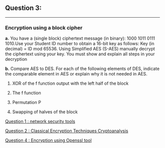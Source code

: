 ## Question 3: 
--------------------

### Encryption using a block cipher 

**a.** You have a (single block) ciphertext message (in binary): 1000 1011 0111 1010.Use your Student ID number to obtain a 16-bit key as follows: Key (in decimal) = ID mod 65536. Using Simplified AES (S-AES) manually decrypt the ciphertext using your key. You must show and explain all steps in your decryption

**b.**	Compare AES to DES. For each of the following elements of DES, indicate the comparable element in AES or explain why it is not needed in AES.

   1. XOR of the f function output with the left half of the block
   
   2. The f function

   3. Permutation P

   4. Swapping of halves of the block



[Question 1 : network security tools](/Questions%20/Question-1.md)

[Question 2 : Classical Encryption Techniques Cryptoanalysis](/Questions%20/Question-2.md)

[Question 4 : Encryption using Openssl tool](/Questions%20/Question-4.md)